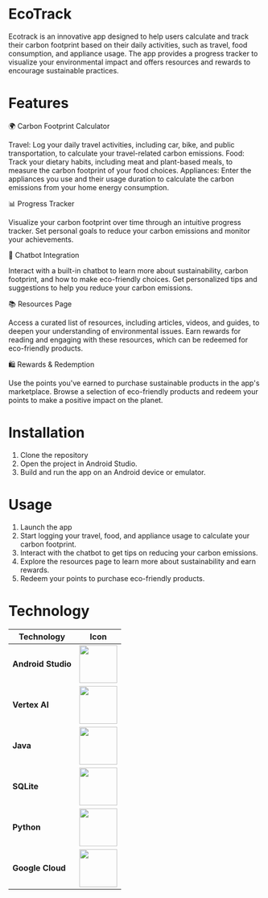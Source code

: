 # EcoTrack
Ecotrack is an innovative app designed to help users calculate and track their carbon footprint based on their daily activities, such as travel, food consumption, and appliance usage. The app provides a progress tracker to visualize your environmental impact and offers resources and rewards to encourage sustainable practices.

# Features
🌍 Carbon Footprint Calculator

Travel: Log your daily travel activities, including car, bike, and public transportation, to calculate your travel-related carbon emissions.
Food: Track your dietary habits, including meat and plant-based meals, to measure the carbon footprint of your food choices.
Appliances: Enter the appliances you use and their usage duration to calculate the carbon emissions from your home energy consumption.

📊 Progress Tracker

Visualize your carbon footprint over time through an intuitive progress tracker.
Set personal goals to reduce your carbon emissions and monitor your achievements.

🤖 Chatbot Integration

Interact with a built-in chatbot to learn more about sustainability, carbon footprint, and how to make eco-friendly choices.
Get personalized tips and suggestions to help you reduce your carbon emissions.

📚 Resources Page

Access a curated list of resources, including articles, videos, and guides, to deepen your understanding of environmental issues.
Earn rewards for reading and engaging with these resources, which can be redeemed for eco-friendly products.

🛍️ Rewards & Redemption

Use the points you've earned to purchase sustainable products in the app's marketplace.
Browse a selection of eco-friendly products and redeem your points to make a positive impact on the planet.

# Installation
1. Clone the repository
2. Open the project in Android Studio.
3. Build and run the app on an Android device or emulator.

# Usage
1. Launch the app
2. Start logging your travel, food, and appliance usage to calculate your carbon footprint.
3. Interact with the chatbot to get tips on reducing your carbon emissions.
4. Explore the resources page to learn more about sustainability and earn rewards.
5. Redeem your points to purchase eco-friendly products.

# Technology
| Technology | Icon |
|------------|------|
| **Android Studio** | <img src="https://github.com/user-attachments/assets/fc5af21b-bb2f-43e5-8381-8195224c4d3f" width="75" height="75" /> |
| **Vertex AI** | <img src="https://github.com/user-attachments/assets/8318180d-6ffa-4a56-878c-4bc7ecc024b7" width="75" height="75" /> |
| **Java** | <img src="https://github.com/user-attachments/assets/27477b39-47c6-49ad-8997-5fb512cf0f96" width="75" height="75" /> |
| **SQLite** | <img src="https://github.com/user-attachments/assets/65e11d67-b81c-46ee-811f-68a8bc58e316" width="75" height="75" /> |
| **Python** | <img src="https://github.com/user-attachments/assets/4940d9fb-dc44-490b-ad48-304dc7feea77" width="75" height="75" /> |
| **Google Cloud** | <img src="https://github.com/user-attachments/assets/c92172f5-fd06-4d72-a247-8494196d6414" width="75" height="75" /> |
